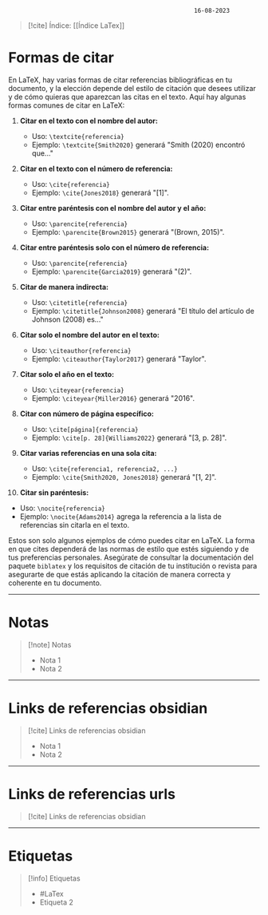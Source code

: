 														16-08-2023

>[!cite] Índice: [[Índice LaTex]]

# Formas de citar

En LaTeX, hay varias formas de citar referencias bibliográficas en tu documento, y la elección depende del estilo de citación que desees utilizar y de cómo quieras que aparezcan las citas en el texto. Aquí hay algunas formas comunes de citar en LaTeX:

1. **Citar en el texto con el nombre del autor:**
   - Uso: `\textcite{referencia}`
   - Ejemplo: `\textcite{Smith2020}` generará "Smith (2020) encontró que..."

2. **Citar en el texto con el número de referencia:**
   - Uso: `\cite{referencia}`
   - Ejemplo: `\cite{Jones2018}` generará "[1]".

3. **Citar entre paréntesis con el nombre del autor y el año:**
   - Uso: `\parencite{referencia}`
   - Ejemplo: `\parencite{Brown2015}` generará "(Brown, 2015)".

4. **Citar entre paréntesis solo con el número de referencia:**
   - Uso: `\parencite{referencia}`
   - Ejemplo: `\parencite{Garcia2019}` generará "(2)".

5. **Citar de manera indirecta:**
   - Uso: `\citetitle{referencia}`
   - Ejemplo: `\citetitle{Johnson2008}` generará "El título del artículo de Johnson (2008) es..."

6. **Citar solo el nombre del autor en el texto:**
   - Uso: `\citeauthor{referencia}`
   - Ejemplo: `\citeauthor{Taylor2017}` generará "Taylor".

7. **Citar solo el año en el texto:**
   - Uso: `\citeyear{referencia}`
   - Ejemplo: `\citeyear{Miller2016}` generará "2016".

8. **Citar con número de página específico:**
   - Uso: `\cite[página]{referencia}`
   - Ejemplo: `\cite[p. 28]{Williams2022}` generará "[3, p. 28]".

9. **Citar varias referencias en una sola cita:**
   - Uso: `\cite{referencia1, referencia2, ...}`
   - Ejemplo: `\cite{Smith2020, Jones2018}` generará "[1, 2]".

10. **Citar sin paréntesis:**
   - Uso: `\nocite{referencia}`
   - Ejemplo: `\nocite{Adams2014}` agrega la referencia a la lista de referencias sin citarla en el texto.

Estos son solo algunos ejemplos de cómo puedes citar en LaTeX. La forma en que cites dependerá de las normas de estilo que estés siguiendo y de tus preferencias personales. Asegúrate de consultar la documentación del paquete `biblatex` y los requisitos de citación de tu institución o revista para asegurarte de que estás aplicando la citación de manera correcta y coherente en tu documento.


--------------------------------------------------

# Notas
> [!note]  Notas
> - Nota 1
> - Nota 2

--------------------------------------------------

# Links de referencias obsidian

> [!cite]  Links de referencias obsidian
> - Nota 1
> - Nota 2

--------------------------------------------------

# Links de referencias urls

> [!cite]  Links de referencias obsidian


--------------------------------------------------

# Etiquetas
> [!info] Etiquetas
> - #LaTex 
> - Etiqueta 2